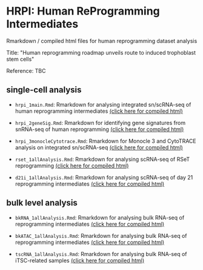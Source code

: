 # HRPI: Human ReProgramming Intermediates
Rmarkdown / compiled html files for human reprogramming dataset analysis

Title: "Human reprogramming roadmap unveils route to induced trophoblast stem cells"

Reference: TBC

## single-cell analysis
* `hrpi_1main.Rmd`: Rmarkdown for analysing integrated sn/scRNA-seq of human reprogramming intermediates [(click here for compiled html)](https://htmlpreview.github.io/?https://github.com/SGDDNB/hrpi/blob/master/hrpi_1main.html)

* `hrpi_2geneSig.Rmd`: Rmarkdown for identifying gene signatures from snRNA-seq of human reprogramming [(click here for compiled html)](https://htmlpreview.github.io/?https://github.com/SGDDNB/hrpi/blob/master/hrpi_2geneSig.html)

* `hrpi_3monocleCytotrace.Rmd`: Rmarkdown for Monocle 3 and CytoTRACE analysis on integrated sn/scRNA-seq [(click here for compiled html)](https://htmlpreview.github.io/?https://github.com/SGDDNB/hrpi/blob/master/hrpi_3monocleCytotrace.html)

* `rset_1allAnalysis.Rmd`: Rmarkdown for analysing scRNA-seq of RSeT reprogramming [(click here for compiled html)](https://htmlpreview.github.io/?https://github.com/SGDDNB/hrpi/blob/master/rset_1allAnalysis.html)

* `d21i_1allAnalysis.Rmd`: Rmarkdown for analysing scRNA-seq of day 21 reprogramming intermediates [(click here for compiled html)](https://htmlpreview.github.io/?https://github.com/SGDDNB/hrpi/blob/master/d21i_1allAnalysis.html)



## bulk level analysis
* `bkRNA_1allAnalysis.Rmd`: Rmarkdown for analysing bulk RNA-seq of reprogramming intermediates [(click here for compiled html)](https://htmlpreview.github.io/?https://github.com/SGDDNB/hrpi/blob/master/bkRNA_1allAnalysis.html)

* `bkATAC_1allAnalysis.Rmd`: Rmarkdown for analysing bulk RNA-seq of reprogramming intermediates [(click here for compiled html)](https://htmlpreview.github.io/?https://github.com/SGDDNB/hrpi/blob/master/bkATAC_1allAnalysis.html)

* `tscRNA_1allAnalysis.Rmd`: Rmarkdown for analysing bulk RNA-seq of iTSC-related samples [(click here for compiled html)](https://htmlpreview.github.io/?https://github.com/SGDDNB/hrpi/blob/master/tscRNA_1allAnalysis.html)


